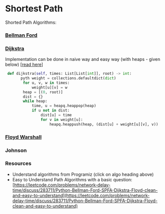 # Shortest Path

Shorted Path Algorithms:



### [Bellman Ford](https://www.programiz.com/dsa/bellman-ford-algorithm)





### [Dijkstra](https://www.programiz.com/dsa/dijkstra-algorithm)

Implementation can be done in naive way and easy way (with heaps - given below) \[[read here](https://pythonalgos.com/dijkstras-algorithm-in-5-steps-with-python/)]

```python
 def dijkstra(self, times: List[List[int]], root) -> int:
       pyth weight = collections.defaultdict(dict)
        for u, v, w in times:
            weight[u][v] = w
        heap = [(0, root)]
        dist = {}
        while heap:
            time, u = heapq.heappop(heap)
            if u not in dist:
                dist[u] = time
                for v in weight[u]:
                    heapq.heappush(heap, (dist[u] + weight[u][v], v))
```



### [Floyd Warshall](https://www.programiz.com/dsa/floyd-warshall-algorithm)

###

### Johnson



### Resources

* Understand algorithms from Programiz (click on algo heading above)
* Easy to Understand Path Algorithms with a basic question: [https://leetcode.com/problems/network-delay-time/discuss/283711/Python-Bellman-Ford-SPFA-Dijkstra-Floyd-clean-and-easy-to-understand](https://leetcode.com/problems/network-delay-time/discuss/283711/Python-Bellman-Ford-SPFA-Dijkstra-Floyd-clean-and-easy-to-understand)
